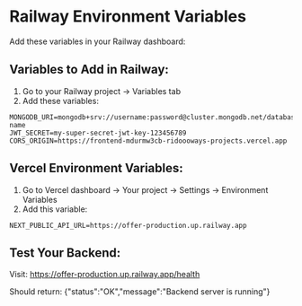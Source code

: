 # Railway Environment Variables

Add these variables in your Railway dashboard:

## Variables to Add in Railway:
1. Go to your Railway project → Variables tab
2. Add these variables:

```
MONGODB_URI=mongodb+srv://username:password@cluster.mongodb.net/database-name
JWT_SECRET=my-super-secret-jwt-key-123456789
CORS_ORIGIN=https://frontend-mdurmw3cb-ridoooways-projects.vercel.app
```

## Vercel Environment Variables:

1. Go to Vercel dashboard → Your project → Settings → Environment Variables
2. Add this variable:

```
NEXT_PUBLIC_API_URL=https://offer-production.up.railway.app
```

## Test Your Backend:
Visit: https://offer-production.up.railway.app/health

Should return: {"status":"OK","message":"Backend server is running"}
